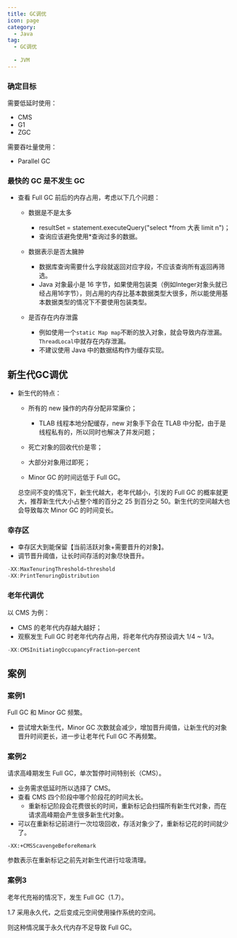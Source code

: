 ```yaml
---
title: GC调优
icon: page
category:
  - Java
tag:
  - GC调优
  
  - JVM
---
```


### 确定目标

需要低延时使用：

- CMS
- G1
- ZGC

需要吞吐量使用：

- Parallel GC

<!-- more -->

### 最快的 GC 是不发生 GC

- 查看 Full GC 前后的内存占用，考虑以下几个问题：

  - 数据是不是太多
    - resultSet = statement.executeQuery("select *from 大表 limit n")；
    - 查询应该避免使用*查询过多的数据。
  - 数据表示是否太臃肿
    - 数据库查询需要什么字段就返回对应字段，不应该查询所有返回再筛选。
    - Java 对象最小是 16 字节，如果使用包装类（例如Integer对象头就已经占用16字节），则占用的内存比基本数据类型大很多，所以能使用基本数据类型的情况下不要使用包装类型。

  - 是否存在内存泄露
    - 例如使用一个`static Map map`不断的放入对象，就会导致内存泄漏。`ThreadLocal`中就存在内存泄漏。
    - 不建议使用 Java 中的数据结构作为缓存实现。

## 新生代GC调优

- 新生代的特点：

  - 所有的 new 操作的内存分配非常廉价；
    - TLAB 线程本地分配缓存，new 对象手下会在 TLAB 中分配，由于是线程私有的，所以同时也解决了并发问题；

  - 死亡对象的回收代价是零；
  - 大部分对象用过即死；
  - Minor GC 的时间远低于 Full GC。

  总空间不变的情况下，新生代越大，老年代越小，引发的 Full GC 的概率就更大，推荐新生代大小占整个堆的百分之 25 到百分之 50。新生代的空间越大也会导致每次 Minor GC 的时间变长。

### 幸存区

- 幸存区大到能保留【当前活跃对象+需要晋升的对象】。
- 调节晋升阈值，让长时间存活的对象尽快晋升。

```java
-XX:MaxTenuringThreshold=threshold
-XX:PrintTenuringDistribution
```

### 老年代调优

以 CMS 为例：

- CMS 的老年代内存越大越好；
- 观察发生 Full GC 时老年代内存占用，将老年代内存预设调大 1/4 ~ 1/3。

```java
-XX:CMSInitiatingOccupancyFraction=percent
```

## 案例

### 案例1

Full GC 和 Minor GC 频繁。

- 尝试增大新生代，Minor GC 次数就会减少，增加晋升阈值，让新生代的对象晋升时间更长，进一步让老年代 Full GC 不再频繁。

### 案例2

请求高峰期发生 Full GC，单次暂停时间特别长（CMS）。

- 业务需求低延时所以选择了 CMS。
- 查看 CMS 四个阶段中哪个阶段花的时间太长。
  - 重新标记阶段会花费很长的时间，重新标记会扫描所有新生代对象，而在请求高峰期会产生很多新生代对象。
- 可以在重新标记前进行一次垃圾回收，存活对象少了，重新标记花的时间就少了。

```
-XX:+CMSScavengeBeforeRemark
```

参数表示在重新标记之前先对新生代进行垃圾清理。

### 案例3

老年代充裕的情况下，发生 Full GC（1.7）。

1.7 采用永久代，之后变成元空间使用操作系统的空间。

则这种情况属于永久代内存不足导致 Full GC。







